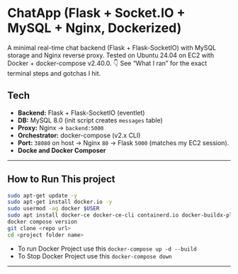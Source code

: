 # ChatApp (Flask + Socket.IO + MySQL + Nginx, Dockerized)

A minimal real-time chat backend (Flask + Flask-SocketIO) with MySQL storage and Nginx reverse proxy. Tested on Ubuntu 24.04 on EC2 with Docker + docker-compose v2.40.0. 👇 See “What I ran” for the exact terminal steps and gotchas I hit. 

## Tech
- **Backend:** Flask + Flask-SocketIO (eventlet)
- **DB:** MySQL 8.0 (init script creates `messages` table)
- **Proxy:** Nginx → `backend:5000`
- **Orchestrator:** docker-compose (v2.x CLI)
- **Port:** `38080` on host → Nginx `80` → Flask `5000` (matches my EC2 session).
- **Docke and Docker Composer**



---
## How to Run This project
```bash
sudo apt-get update -y
sudo apt-get install docker.io -y
sudo usermod -ag docker $USER
sudo apt install docker-ce docker-ce-cli containerd.io docker-buildx-plugin docker-compose-plugin -y
docker compose version 
git clone <repo url>
cd <project folder name>
```

* To run Docker Project use this 
``docker-compose up -d --build``
* To Stop Docker Project use this
``docker-compose down ``

---
